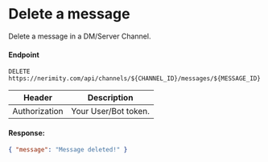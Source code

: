 # Delete a message

Delete a message in a DM/Server Channel.

#### Endpoint

```
DELETE https://nerimity.com/api/channels/${CHANNEL_ID}/messages/${MESSAGE_ID}
```

| Header        | Description          |
| ------------- | -------------------- |
| Authorization | Your User/Bot token. |

#### Response:

```json
{ "message": "Message deleted!" }
```
